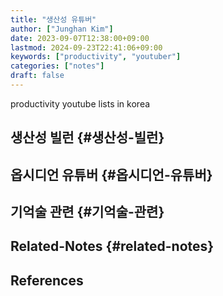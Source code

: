 ```yaml
---
title: "생산성 유튜버"
author: ["Junghan Kim"]
date: 2023-09-07T12:38:00+09:00
lastmod: 2024-09-23T22:41:06+09:00
keywords: ["productivity", "youtuber"]
categories: ["notes"]
draft: false
---
```


productivity youtube lists in korea


## 생산성 빌런 {#생산성-빌런}


## 옵시디언 유튜버 {#옵시디언-유튜버}


## 기억술 관련 {#기억술-관련}


## Related-Notes {#related-notes}

## References

<style>.csl-entry{text-indent: -1.5em; margin-left: 1.5em;}</style><div class="csl-bib-body">
</div>
